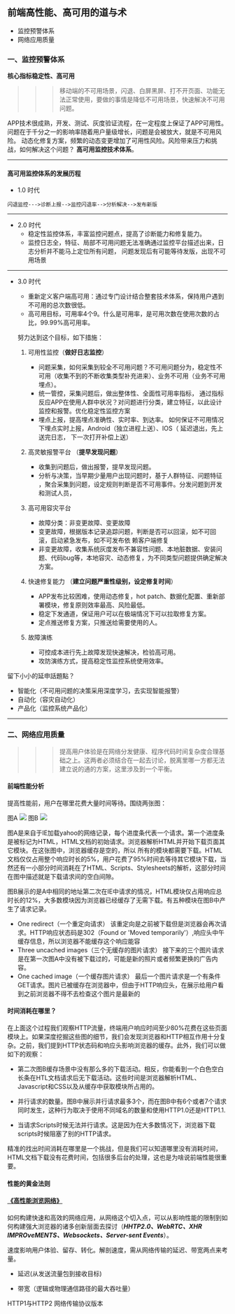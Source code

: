 
## 前端高性能、高可用的道与术

- 监控预警体系
- 网络应用质量

### 一、监控预警体系

**核心指标稳定性、高可用**

>>> 移动端的不可用场景，闪退、白屏黑屏、打不开页面、功能无法正常使用，要做的事情是降低不可用场景，快速解决不可用问题。

APP技术很成熟，开发、测试、灰度验证流程，在一定程度上保证了APP可用性。问题在于千分之一的影响率随着用户量级增长，问题是会被放大，就是不可用风险。
动态化修复方案，频繁的动态变更增加了可用性风险。风险带来压力和挑战，如何解决这个问题？ **高可用监控技术体系**。

---

#### 高可用监控体系的发展历程

+ 1.0 时代
          
 ```
 闪退监控--->诊断上报-->监控闪退率-->分析解决-->发布新版 
 ```
---          
+ 2.0 时代
   - 稳定性监控体系，丰富监控问题点，提高了诊断能力和修复能力。
   - 监控日志全，特征、局部不可用问题无法准确通过监控平台描述出来，日志分析并不能马上定位所有问题， 问题发现后有可能等待发版，出现不可用场景
---
+ 3.0 时代   
   - 重新定义客户端高可用：通过专门设计结合整套技术体系，保持用户遇到不可用的总次数很低。
   - 高可用目标，可用率4个9。什么是可用率，是可用次数在使用次数的占比，99.99%高可用率。
        
   努力达到这个目标，如下措施：
   1. 可用性监控（**做好日志监控**）
      - 问题采集，如何采集到较全不可用问题？不可用问题分为，稳定性不可用（收集不到的不断收集类型补充进来）、业务不可用（业务不可用埋点）。
      - 统一管控，采集问题后，做出整体性、全面性可用率指标， 通过指标反应APP在使用人群中状况？对问题进行分类，建立特征，以此设计监控和报警。优化稳定性监控方案
      - 埋点上报，提高埋点准确性、实时率、到达率。 如何保证不可用情况下埋点实时上报，Android（独立进程上送）、IOS（ 延迟退出，先上送完日志，
            下一次打开补偿上送）
              
    2. 高灵敏报警平台 （**提早发现问题**）
       - 收集到问题后，做出报警，提早发现问题。
       - 分析与决策，当早期少量用户出现问题时，基于人群特征、问题特征 ，聚合采集到问题，设定规则判断是否不可用事件。分发问题到开发和测试人员， 
            
    3. 高可用容灾平台
       - 故障分类：非变更故障、变更故障
       - 变更故障，根据版本记录追踪问题，判断是否可以回滚，如不可回滚，启动紧急发布，如不可发布依 赖客户端修复
       - 非变更故障，收集系统灰度发布不兼容性问题、本地脏数据、安装问题、代码bug等，本地容灾、动态修复，为不同类型问题提供确定解决方案。
           
    4. 快速修复能力 （**建立问题严重性级别，设定修复时间**）
       - APP发布比较困难，使用动态修复，hot patch、数据化配置、重新部署模块，修复原则效率最高、风险最低。
       - 稳定下发通道，保证用户可以在极端情况下可以拉取修复方案。
       - 定点推送修复方案，只推送给需要使用的人。
           
    5. 故障演练
       - 可控成本进行先上故障发现快速解决，检验高可用。
       - 攻防演练方式，提高稳定性监控系统使用效率。
           
 留下小小的延申話題點？
  - 智能化（不可用问题的决策采用深度学习，去实现智能报警）
  - 自动化（容灾自动化）
  - 产品化（监控系统产品化）

---

### 二、网络应用质量

>>> 提高用户体验是在网络分发健康、程序代码时间复杂度合理基础之上。这两者必须结合在一起去讨论，脱离里哪一方都无法建立说的通的方案，这里涉及到一个平衡。

#### 前端性能分析

提高性能前，用户在哪里花费大量时间等待。围绕两张图：

图A
<img src='https://learning.oreilly.com/library/view/high-performance-web/9780596529307/httpatomoreillycomsourceoreillyimages49263.png'>
图B
<img src='https://learning.oreilly.com/library/view/high-performance-web/9780596529307/httpatomoreillycomsourceoreillyimages49265.png'>

图A是来自于IE加载yahoo的网络记录，每个进度条代表一个请求。第一个进度条是被标记为HTML，HTML文档的初始请求。浏览器解析HTML并开始下载页面其它模块。在这张图中，浏览器缓存是空的，所以
所有的模块都需要下载。HTML文档仅仅占用整个响应时长的5%，用户花费了95%时间去等待其它模块下载，当然还有一小部分时间消耗在了HTML、Scripts、Stylesheets的解析，这部分时间在图中描述就是下载请求间的空白间隙。

图B展示的是A中相同的地址第二次在IE中请求的情况，HTML模块仅占用响应总时长的12%，大多数模块因为浏览器已经缓存了无需下载。有五种模块在图B中产生了请求记录。

- One redirect（一个重定向请求）
该重定向是之前被下载但是浏览器会再次请求。HTTP响应状态码是302（Found or 'Moved temporarily'）,响应头中午缓存信息，所以浏览器不能缓存这个响应能容
- Three uncached images（三个无缓存的图片请求）
接下来的三个图片请求是在第一次图A中没有被下载过的，可能是新的照片或者频繁更换的广告内容。
- One cached image（一个缓存图片请求）
最后一个图片请求是一个有条件GET请求。图片已被缓存在浏览器中，但由于HTTP响应头，在展示给用户看到之前浏览器不得不去检查这个图片是最新的



#### 时间消耗在哪里？

在上面这个过程我们观察HTTP流量，终端用户响应时间至少80%花费在这些页面模块上。如果深度挖掘这些图的细节，我们会发现浏览器和HTTP相互作用十分复杂。之前，我们提到HTTP状态码和响应头影响浏览器的缓存。此外，我们可以做如下的观察：
- 第二次图B缓存场景中没有那么多的下载活动。相反，你能看到一个白色空白长条在HTL文档请求后无下载活动。这些时间是浏览器解析HTML、Javascript和CSS以及从缓存中获取模块所占用的。

- 并行请求的数量。图B中展示并行请求最多3个，而在图B中有6个或者7个请求同时发生，这种行为取决于使用不同域名的数量和使用HTTP1.0还是HTTP1.1.
- 当请求Scripts时候无法并行请求。这是因为在大多数情况下，浏览器下载scripts时候阻塞了别的HTTP请求。

精准的找出时间消耗在哪里是一个挑战，但是我们可以知道哪里没有消耗时间，HTML文档下载没有花费时间，包括很多后台的处理，这也是为啥说前端性能很重要。

#### 性能的黄金法则

#### [《高性能浏览网络》](http://shop.oreilly.com/product/0636920028048.do)
如何构建快速和高效的网络应用，从网络这个切入点，可以从影响性能的限制到如何构建强大浏览器的诸多创新层面去探讨（***HHTP2.0、WebRTC、XHR IMPROveMENTS、Websockets、Server-sent Events***）。

速度影响用户体验、留存、转化。解剖速度，需从网络传输的延迟、带宽两点来考量。
   - 延迟(从发送流量包到接收目标)

          
   - 带宽（逻辑或物理通信路径的最大吞吐量）


HTTP1与HTTP2
网络传输协议版本


              

